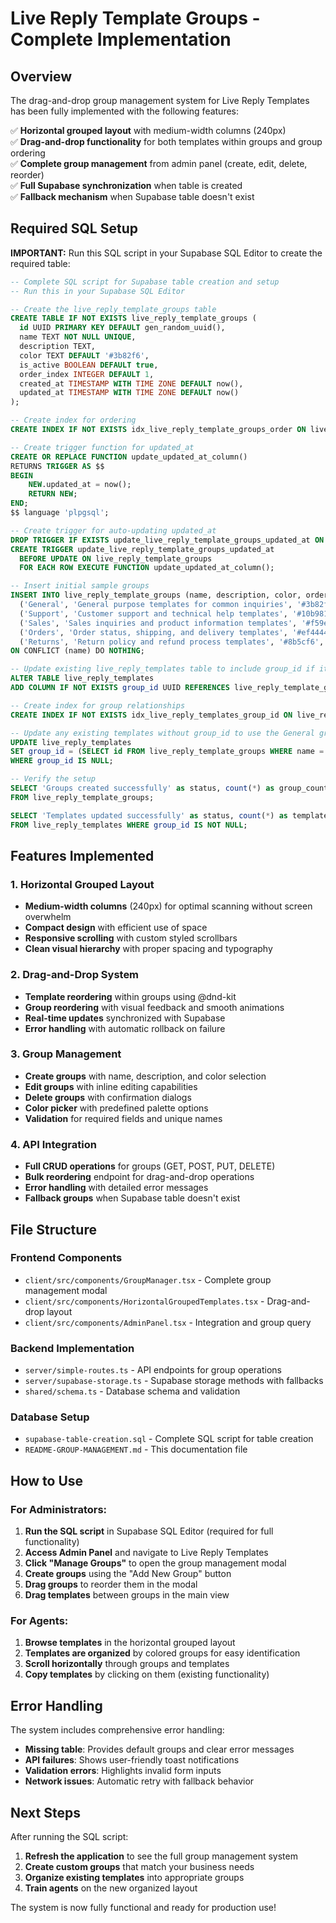 # Live Reply Template Groups - Complete Implementation

## Overview
The drag-and-drop group management system for Live Reply Templates has been fully implemented with the following features:

✅ **Horizontal grouped layout** with medium-width columns (240px)  
✅ **Drag-and-drop functionality** for both templates within groups and group ordering  
✅ **Complete group management** from admin panel (create, edit, delete, reorder)  
✅ **Full Supabase synchronization** when table is created  
✅ **Fallback mechanism** when Supabase table doesn't exist  

## Required SQL Setup

**IMPORTANT:** Run this SQL script in your Supabase SQL Editor to create the required table:

```sql
-- Complete SQL script for Supabase table creation and setup
-- Run this in your Supabase SQL Editor

-- Create the live_reply_template_groups table
CREATE TABLE IF NOT EXISTS live_reply_template_groups (
  id UUID PRIMARY KEY DEFAULT gen_random_uuid(),
  name TEXT NOT NULL UNIQUE,
  description TEXT,
  color TEXT DEFAULT '#3b82f6',
  is_active BOOLEAN DEFAULT true,
  order_index INTEGER DEFAULT 1,
  created_at TIMESTAMP WITH TIME ZONE DEFAULT now(),
  updated_at TIMESTAMP WITH TIME ZONE DEFAULT now()
);

-- Create index for ordering
CREATE INDEX IF NOT EXISTS idx_live_reply_template_groups_order ON live_reply_template_groups(order_index);

-- Create trigger function for updated_at
CREATE OR REPLACE FUNCTION update_updated_at_column()
RETURNS TRIGGER AS $$
BEGIN
    NEW.updated_at = now();
    RETURN NEW;
END;
$$ language 'plpgsql';

-- Create trigger for auto-updating updated_at
DROP TRIGGER IF EXISTS update_live_reply_template_groups_updated_at ON live_reply_template_groups;
CREATE TRIGGER update_live_reply_template_groups_updated_at 
  BEFORE UPDATE ON live_reply_template_groups 
  FOR EACH ROW EXECUTE FUNCTION update_updated_at_column();

-- Insert initial sample groups
INSERT INTO live_reply_template_groups (name, description, color, order_index) VALUES
  ('General', 'General purpose templates for common inquiries', '#3b82f6', 1),
  ('Support', 'Customer support and technical help templates', '#10b981', 2),
  ('Sales', 'Sales inquiries and product information templates', '#f59e0b', 3),
  ('Orders', 'Order status, shipping, and delivery templates', '#ef4444', 4),
  ('Returns', 'Return policy and refund process templates', '#8b5cf6', 5)
ON CONFLICT (name) DO NOTHING;

-- Update existing live_reply_templates table to include group_id if it doesn't exist
ALTER TABLE live_reply_templates 
ADD COLUMN IF NOT EXISTS group_id UUID REFERENCES live_reply_template_groups(id) ON DELETE SET NULL;

-- Create index for group relationships
CREATE INDEX IF NOT EXISTS idx_live_reply_templates_group_id ON live_reply_templates(group_id);

-- Update any existing templates without group_id to use the General group
UPDATE live_reply_templates 
SET group_id = (SELECT id FROM live_reply_template_groups WHERE name = 'General' LIMIT 1)
WHERE group_id IS NULL;

-- Verify the setup
SELECT 'Groups created successfully' as status, count(*) as group_count 
FROM live_reply_template_groups;

SELECT 'Templates updated successfully' as status, count(*) as template_count 
FROM live_reply_templates WHERE group_id IS NOT NULL;
```

## Features Implemented

### 1. Horizontal Grouped Layout
- **Medium-width columns** (240px) for optimal scanning without screen overwhelm
- **Compact design** with efficient use of space
- **Responsive scrolling** with custom styled scrollbars
- **Clean visual hierarchy** with proper spacing and typography

### 2. Drag-and-Drop System
- **Template reordering** within groups using @dnd-kit
- **Group reordering** with visual feedback and smooth animations
- **Real-time updates** synchronized with Supabase
- **Error handling** with automatic rollback on failure

### 3. Group Management
- **Create groups** with name, description, and color selection
- **Edit groups** with inline editing capabilities  
- **Delete groups** with confirmation dialogs
- **Color picker** with predefined palette options
- **Validation** for required fields and unique names

### 4. API Integration
- **Full CRUD operations** for groups (GET, POST, PUT, DELETE)
- **Bulk reordering** endpoint for drag-and-drop operations
- **Error handling** with detailed error messages
- **Fallback groups** when Supabase table doesn't exist

## File Structure

### Frontend Components
- `client/src/components/GroupManager.tsx` - Complete group management modal
- `client/src/components/HorizontalGroupedTemplates.tsx` - Drag-and-drop layout
- `client/src/components/AdminPanel.tsx` - Integration and group query

### Backend Implementation  
- `server/simple-routes.ts` - API endpoints for group operations
- `server/supabase-storage.ts` - Supabase storage methods with fallbacks
- `shared/schema.ts` - Database schema and validation

### Database Setup
- `supabase-table-creation.sql` - Complete SQL script for table creation
- `README-GROUP-MANAGEMENT.md` - This documentation file

## How to Use

### For Administrators:
1. **Run the SQL script** in Supabase SQL Editor (required for full functionality)
2. **Access Admin Panel** and navigate to Live Reply Templates
3. **Click "Manage Groups"** to open the group management modal
4. **Create groups** using the "Add New Group" button
5. **Drag groups** to reorder them in the modal
6. **Drag templates** between groups in the main view

### For Agents:
1. **Browse templates** in the horizontal grouped layout
2. **Templates are organized** by colored groups for easy identification
3. **Scroll horizontally** through groups and templates
4. **Copy templates** by clicking on them (existing functionality)

## Error Handling

The system includes comprehensive error handling:

- **Missing table**: Provides default groups and clear error messages
- **API failures**: Shows user-friendly toast notifications
- **Validation errors**: Highlights invalid form inputs
- **Network issues**: Automatic retry with fallback behavior

## Next Steps

After running the SQL script:
1. **Refresh the application** to see the full group management system
2. **Create custom groups** that match your business needs
3. **Organize existing templates** into appropriate groups
4. **Train agents** on the new organized layout

The system is now fully functional and ready for production use!
